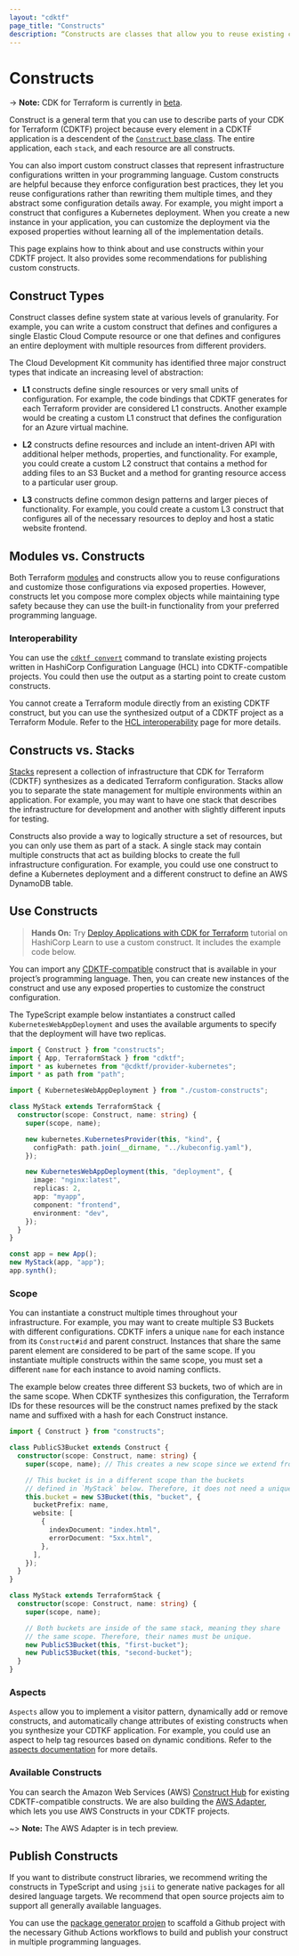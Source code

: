 ```yaml
---
layout: "cdktf"
page_title: "Constructs"
description: “Constructs are classes that allow you to reuse existing configurations. Learn about using constructs in your CDKTF application and how to publish custom constructs.”
---
```


# Constructs

-> **Note:** CDK for Terraform is currently in [beta](/docs/cdktf/index.html#project-maturity-and-production-readiness).

Construct is a general term that you can use to describe parts of your CDK for Terraform (CDKTF) project because every element in a CDKTF application is a descendent of the [`Construct` base class](https://github.com/aws/constructs/blob/main/API.md#constructs-construct). The entire application, each `stack`, and each resource are all constructs.

You can also import custom construct classes that represent infrastructure configurations written in your programming language. Custom constructs are helpful because they enforce configuration best practices, they let you reuse configurations rather than rewriting them multiple times, and they abstract some configuration details away. For example, you might import a construct that configures a Kubernetes deployment. When you create a new instance in your application, you can customize the deployment via the exposed properties without learning all of the implementation details.

This page explains how to think about and use constructs within your CDKTF project. It also provides some recommendations for publishing custom constructs.

## Construct Types

Construct classes define system state at various levels of granularity. For example, you can write a custom construct that defines and configures a single Elastic Cloud Compute resource or one that defines and configures an entire deployment with multiple resources from different providers.

The Cloud Development Kit community has identified three major construct types that indicate an increasing level of abstraction:

- **L1** constructs define single resources or very small units of configuration. For example, the code bindings that CDKTF generates for each Terraform provider are considered L1 constructs. Another example would be creating a custom L1 construct that defines the configuration for an Azure virtual machine.

- **L2** constructs define resources and include an intent-driven API with additional helper methods, properties, and functionality. For example, you could create a custom L2 construct that contains a method for adding files to an S3 Bucket and a method for granting resource access to a particular user group.

- **L3** constructs define common design patterns and larger pieces of functionality. For example, you could create a custom L3 construct that configures all of the necessary resources to deploy and host a static website frontend.

## Modules vs. Constructs

Both Terraform [modules](/docs/cdktf/concepts/modules.html) and constructs allow you to reuse configurations and customize those configurations via exposed properties. However, constructs let you compose more complex objects while maintaining type safety because they can use the built-in functionality from your preferred programming language.

### Interoperability

You can use the [`cdktf convert`](/docs/cdktf/cli-reference/commands.html#convert) command to translate existing projects written in HashiCorp Configuration Language (HCL) into CDKTF-compatible projects. You could then use the output as a starting point to create custom constructs.

You cannot create a Terraform module directly from an existing CDKTF construct, but you can use the synthesized output of a CDKTF project as a Terraform Module. Refer to the [HCL interoperability](/docs/cdktf/concepts/hcl-interoperability.html) page for more details.

## Constructs vs. Stacks

[Stacks](/docs/cdktf/concepts/stacks.html) represent a collection of infrastructure that CDK for Terraform (CDKTF) synthesizes as a dedicated Terraform configuration. Stacks allow you to separate the state management for multiple environments within an application. For example, you may want to have one stack that describes the infrastructure for development and another with slightly different inputs for testing.

Constructs also provide a way to logically structure a set of resources, but you can only use them as part of a stack. A single stack may contain multiple constructs that act as building blocks to create the full infrastructure configuration. For example, you could use one construct to define a Kubernetes deployment and a different construct to define an AWS DynamoDB table.

## Use Constructs

> **Hands On:** Try [Deploy Applications with CDK for Terraform](https://learn.hashicorp.com/tutorials/terraform/cdktf-applications?in=terraform/cdktf) tutorial on HashiCorp Learn to use a custom construct. It includes the example code below.

You can import any [CDKTF-compatible](#available-constructs) construct that is available in your project’s programming language. Then, you can create new instances of the construct and use any exposed properties to customize the construct configuration.

The TypeScript example below instantiates a construct called `KubernetesWebAppDeployment` and uses the available arguments to specify that the deployment will have two replicas.

```typescript
import { Construct } from "constructs";
import { App, TerraformStack } from "cdktf";
import * as kubernetes from "@cdktf/provider-kubernetes";
import * as path from "path";

import { KubernetesWebAppDeployment } from "./custom-constructs";

class MyStack extends TerraformStack {
  constructor(scope: Construct, name: string) {
    super(scope, name);

    new kubernetes.KubernetesProvider(this, "kind", {
      configPath: path.join(__dirname, "../kubeconfig.yaml"),
    });

    new KubernetesWebAppDeployment(this, "deployment", {
      image: "nginx:latest",
      replicas: 2,
      app: "myapp",
      component: "frontend",
      environment: "dev",
    });
  }
}

const app = new App();
new MyStack(app, "app");
app.synth();
```

### Scope

You can instantiate a construct multiple times throughout your infrastructure. For example, you may want to create multiple S3 Buckets with different configurations. CDKTF infers a unique `name` for each instance from its `Construct#id` and parent construct. Instances that share the same parent element are considered to be part of the same scope. If you instantiate multiple constructs within the same scope, you must set a different `name` for each instance to avoid naming conflicts.

The example below creates three different S3 buckets, two of which are in the same scope. When CDKTF synthesizes this configuration, the Terraform IDs for these resources will be the construct names prefixed by the stack name and suffixed with a hash for each Construct instance.

```ts
import { Construct } from "constructs";

class PublicS3Bucket extends Construct {
  constructor(scope: Construct, name: string) {
    super(scope, name); // This creates a new scope since we extend from resource

    // This bucket is in a different scope than the buckets
    // defined in `MyStack` below. Therefore, it does not need a unique name.
    this.bucket = new S3Bucket(this, "bucket", {
      bucketPrefix: name,
      website: [
        {
          indexDocument: "index.html",
          errorDocument: "5xx.html",
        },
      ],
    });
  }
}

class MyStack extends TerraformStack {
  constructor(scope: Construct, name: string) {
    super(scope, name);

    // Both buckets are inside of the same stack, meaning they share
    // the same scope. Therefore, their names must be unique.
    new PublicS3Bucket(this, "first-bucket");
    new PublicS3Bucket(this, "second-bucket");
  }
}
```

### Aspects

`Aspects` allow you to implement a visitor pattern, dynamically add or remove constructs, and automatically change attributes of existing constructs when you synthesize your CDTKF application. For example, you could use an aspect to help tag resources based on dynamic conditions. Refer to the [aspects documentation](/docs/cdktf/concepts/aspects.html) for more details.

### Available Constructs

You can search the Amazon Web Services (AWS) [Construct Hub](https://constructs.dev/search?q=&cdk=cdktf&sort=newest&offset=0) for existing CDKTF-compatible constructs. We are also building the [AWS Adapter](/docs/cdktf/create-and-deploy/aws-adapter.html), which lets you use AWS Constructs in your CDKTF projects.

~> **Note:** The AWS Adapter is in tech preview.

## Publish Constructs

If you want to distribute construct libraries, we recommend writing the constructs in TypeScript and using `jsii` to generate native packages for all desired language targets. We recommend that open source projects aim to support all generally available languages.

You can use the [package generator projen](https://github.com/projen/projen#getting-started) to scaffold a Github project with the necessary Github Actions workflows to build and publish your construct in multiple programming languages.
